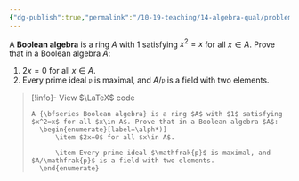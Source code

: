 ```yaml
---
{"dg-publish":true,"permalink":"/10-19-teaching/14-algebra-qual/problem-bank/pool-problems/ring-theory/boolean-algebras/","tags":["ring_theory"],"updated":"2025-03-14T15:26:26-07:00"}
---
```


A **Boolean algebra** is a ring $A$ with $1$ satisfying $x^2=x$ for all $x\in A$. Prove that in a Boolean algebra $A$:
1. $2x=0$ for all $x\in A$.
2. Every prime ideal $\mathfrak{p}$ is maximal, and $A/\mathfrak{p}$ is a field with two elements.

> [!info]- View $\LaTeX$ code
> ```
> A {\bfseries Boolean algebra} is a ring $A$ with $1$ satisfying $x^2=x$ for all $x\in A$. Prove that in a Boolean algebra $A$:
> 	\begin{enumerate}[label=\alph*)]
> 		\item $2x=0$ for all $x\in A$.
> 		
> 		\item Every prime ideal $\mathfrak{p}$ is maximal, and $A/\mathfrak{p}$ is a field with two elements.
> 	\end{enumerate}
> ```